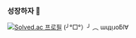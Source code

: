 ### 성장하자 👋
[![Solved.ac 프로필](http://mazassumnida.wtf/api/v2/generate_badge?boj={wldnr1014})](https://solved.ac/{wldnr1014})
(╯°□°）╯ ︵ ɯɥʇᴉɹoƃl∀
<!--
**SongJiUk/SongJiUk** is a ✨ _special_ ✨ repository because its `README.md` (this file) appears on your GitHub profile.

Here are some ideas to get you started:

- 🔭 I’m currently working on ...
- 🌱 I’m currently learning ...
- 👯 I’m looking to collaborate on ...
- 🤔 I’m looking for help with ...
- 💬 Ask me about ...
- 📫 How to reach me: ...
- 😄 Pronouns: ...
- ⚡ Fun fact: ...
-->
